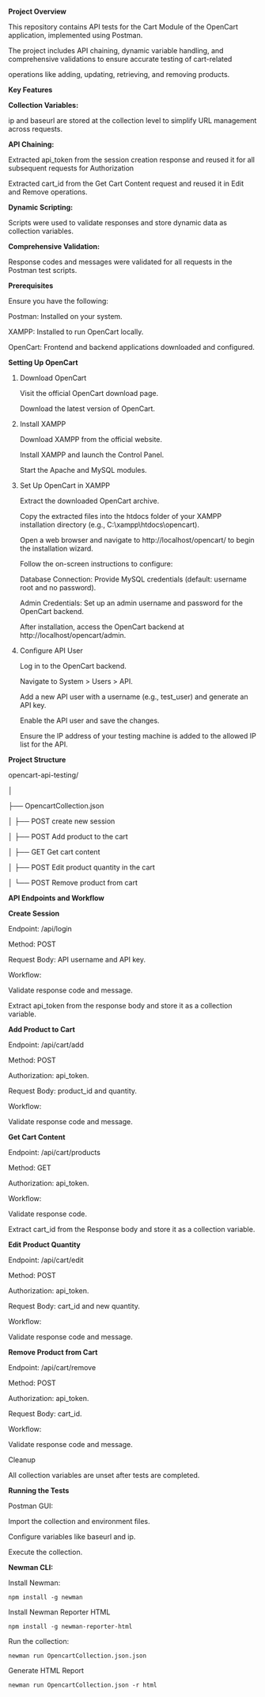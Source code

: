 **Project Overview**

This repository contains API tests for the Cart Module of the OpenCart application, implemented using Postman. 

The project includes API chaining, dynamic variable handling, and comprehensive validations to ensure accurate testing of cart-related 

operations like adding, updating, retrieving, and removing products.



**Key Features**

**Collection Variables:**

ip and baseurl are stored at the collection level to simplify URL management across requests.

**API Chaining:**

Extracted api_token from the session creation response and reused it for all subsequent requests for Authorization

Extracted cart_id from the Get Cart Content request and reused it in Edit and Remove operations.

**Dynamic Scripting:**

Scripts were used to validate responses and store dynamic data as collection variables.

**Comprehensive Validation:**

Response codes and messages were validated for all requests in the Postman test scripts.



**Prerequisites**

Ensure you have the following:

Postman: Installed on your system.

XAMPP: Installed to run OpenCart locally.

OpenCart: Frontend and backend applications downloaded and configured.


**Setting Up OpenCart**


1. Download OpenCart

   Visit the official OpenCart download page.

   Download the latest version of OpenCart.


2. Install XAMPP

   Download XAMPP from the official website.

   Install XAMPP and launch the Control Panel.

   Start the Apache and MySQL modules.


3. Set Up OpenCart in XAMPP

   Extract the downloaded OpenCart archive.

   Copy the extracted files into the htdocs folder of your XAMPP installation directory (e.g., C:\xampp\htdocs\opencart).

   Open a web browser and navigate to http://localhost/opencart/ to begin the installation wizard.

   Follow the on-screen instructions to configure:

   Database Connection: Provide MySQL credentials (default: username root and no password).

   Admin Credentials: Set up an admin username and password for the OpenCart backend.

   After installation, access the OpenCart backend at http://localhost/opencart/admin.



4. Configure API User

   Log in to the OpenCart backend.

   Navigate to System > Users > API.

   Add a new API user with a username (e.g., test_user) and generate an API key.

   Enable the API user and save the changes.

   Ensure the IP address of your testing machine is added to the allowed IP list for the API.


**Project Structure**

opencart-api-testing/

│

├── OpencartCollection.json

│   ├──   POST create new session

│   ├──   POST Add product to the cart

│   ├──   GET Get cart content

│   ├──   POST Edit product quantity in the cart

│   └──  POST Remove product from cart



**API Endpoints and Workflow**

**Create Session**

Endpoint: /api/login

Method: POST

Request Body: API username and API key.

Workflow: 

Validate response code and message.

Extract api_token from the response body and store it as a collection variable.

**Add Product to Cart**

Endpoint: /api/cart/add

Method: POST

Authorization: api_token.

Request Body: product_id and quantity.

Workflow:

Validate response code and message.

**Get Cart Content**

Endpoint: /api/cart/products

Method: GET

Authorization: api_token.

Workflow:

Validate response code.

Extract cart_id from the Response body and store it as a collection variable.

**Edit Product Quantity**

Endpoint: /api/cart/edit

Method: POST

Authorization: api_token.

Request Body: cart_id and new quantity.

Workflow:

Validate response code and message.

**Remove Product from Cart**

Endpoint: /api/cart/remove

Method: POST

Authorization: api_token.

Request Body: cart_id.

Workflow:

Validate response code and message.

Cleanup

All collection variables are unset after tests are completed.

**Running the Tests**

Postman GUI:

Import the collection and environment files.

Configure variables like baseurl and ip.

Execute the collection.

**Newman CLI:**

Install Newman:

    npm install -g newman

Install Newman Reporter HTML

    npm install -g newman-reporter-html

Run the collection:

    newman run OpencartCollection.json.json 

Generate HTML Report

    newman run OpencartCollection.json -r html





